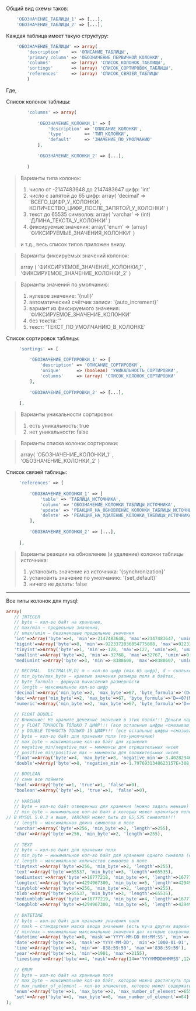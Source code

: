 Общий вид схемы таков:
```php
    'ОБОЗНАЧЕНИЕ_ТАБЛИЦЫ_1' => [...],
    'ОБОЗНАЧЕНИЕ_ТАБЛИЦЫ_2' => [...],
```

Каждая таблица имеет такую структуру:
```php
    'ОБОЗНАЧЕНИЕ_ТАБЛИЦЫ' => array(
        'description'    => 'ОПИСАНИЕ_ТАБЛИЦЫ',
        'primary_column' => 'ОБОЗНАЧЕНИЕ_ПЕРВИЧНОЙ_КОЛОНКИ',
        'columns'        => (array) 'СПИСОК_КОЛОНОК_ТАБЛИЦЫ',
        'sortings'       => (array) 'СПИСОК_СОРТИРОВОК_ТАБЛИЦЫ',
        'references'     => (array) 'СПИСОК_СВЯЗЕЙ_ТАБЛИЦЫ'
        )
```

Где,

Список колонок таблицы:
```php
        'columns' => array(
        
            'ОБОЗНАЧЕНИЕ_КОЛОНКИ_1' => [
                'description' => 'ОПИСАНИЕ_КОЛОНКИ',
                'type'        => 'ТИП_КОЛОНКИ',
                'default'     => 'ЗНАЧЕНИЕ_ПО_УМОЛЧАНИЮ'
            ],
            
            'ОБОЗНАЧЕНИЕ_КОЛОНКИ_2' => [...],
            
        )
```

> Варианты типа колонок:
>
> 1. число от -2147483648 до 2147483647 цифр: 'int'
> 2. число с запятой до 65 цифр: array( 'decimal' => 'ВСЕГО_ЦИФР_У_КОЛОНКИ , КОЛИЧЕСТВО_ЦИФР_ПОСЛЕ_ЗАПЯТОЙ_У_КОЛОНКИ' )
> 3. текст до 65535 символов: array( 'varchar' => (int) 'ДЛИНА_ТЕКСТА_У_КОЛОНКИ' )
> 4. фиксируемые значения: array( 'enum' => (array) 'ФИКСИРУЕМЫЕ_ЗНАЧЕНИЯ_КОЛОНКИ' )
> 
> и т.д., весь список типов приложен внизу.

> Варианты фиксируемых значений колонок: 
>
> array ( 'ФИКСИРУЕМОЕ_ЗНАЧЕНИЕ_КОЛОНКИ_1' , 'ФИКСИРУЕМОЕ_ЗНАЧЕНИЕ_КОЛОНКИ_2' )

> Варианты значений по умолчанию: 
>
> 1. нулевое значение: '{null}'
> 2. автоматический счётчик записи: '{auto_increment}'
> 3. вариант из фиксируемого значения: 'ФИКСИРУЕМОЕ_ЗНАЧЕНИЕ_КОЛОНКИ'
> 4. без текста: ''
> 5. текст: 'ТЕКСТ_ПО_УМОЛЧАНИЮ_В_КОЛОНКЕ'

Список сортировок таблицы:
```php
     'sortings' => [
     
         'ОБОЗНАЧЕНИЕ_СОРТИРОВКИ_1' => [
             'description' => 'ОПИСАНИЕ_СОРТИРОВКИ',
             'unique'      => (boolean) 'УНИКАЛЬНОСТЬ_СОРТИРОВКИ',
             'columns'     => (array) 'СПИСОК_КОЛОНОК_СОРТИРОВКИ'
         ],
         
         'ОБОЗНАЧЕНИЕ_СОРТИРОВКИ_2' => [...],
         
     ],
```

> Варианты уникальности сортировки: 
>
> 1. есть уникальность: true
> 2. нет уникальности: false

> Варианты списка колонок сортировки: 
>
> array( 'ОБОЗНАЧЕНИЕ_КОЛОНКИ_1' , 'ОБОЗНАЧЕНИЕ_КОЛОНКИ_2' )


Список связей таблицы:
```php
     'references' => [
     
         'ОБОЗНАЧЕНИЕ_КОЛОНКИ_1' => [
             'table' => 'ТАБЛИЦА_ИСТОЧНИКА',
             'column' => 'ОБОЗНАЧЕНИЕ_КОЛОНКИ_ТАБЛИЦЫ_ИСТОЧНИКА',
             'update' => 'РЕАКЦИЯ_НА_ОБНОВЛЕНИЕ_КОЛОНКИ_ТАБЛИЦЫ_ИСТОЧНИКА',
             'delete' => 'РЕАКЦИЯ_НА_УДАЛЕНИЕ_КОЛОНКИ_ТАБЛИЦЫ_ИСТОЧНИКА'
         ],
         
         'ОБОЗНАЧЕНИЕ_КОЛОНКИ_2' => [...],
         
     ],
```

> Варианты реакции на обновление (и удаление) колонки таблицы источника: 
>
> 1. установить значение из источника: '{synchronization}'
> 2. установить значение по умолчанию: '{set_default}'
> 3. ничего не делать: false

<hr>

Все типы колонок для mysql:
```php
array(
   // INTEGER 
   // byte — кол-во байт на хранение, 
   // max/min — предельные значения, 
   // umax/umin — беззнаковые предельные значения
   'int'=>Array('byte'=>4, 'min'=>-2147483648, 'max'=>2147483647, 'umin'=>0, 'umax'=>4294967295),
   'bigint'=>Array('byte'=>8, 'min'=>-9223372036854775808, 'max'=>9223372036854775807, 'umin'=>0, 'umax'=>18446744073709551615),
   'tinyint'=>Array('byte'=>1, 'min'=>-128, 'max'=>127, 'umin'=>0, 'umax'=>255),
   'smallint'=>Array('byte'=>2, 'min'=>-32768, 'max'=>32767, 'umin'=>0, 'umax'=>65535),
   'mediumint'=>Array('byte'=>3, 'min'=>-8388608, 'max'=>8388607, 'umin'=>0, 'umax'=>16777215),

   // DECIMAL   DECIMAL(M,D) m — кол-во цифр (max 65 цифр), d — сколько из них могут быть после запятой
   // min_byte/max_byte — краевые значения размера поля в байтах,
   // byte_formula — формула вычисления размерности
   // length — максимальное кол-во цифр 
   'decimal'=>Array('min_byte'=>2, 'max_byte'=>67, 'byte_formula'=>'(D==0?(M+1):(M+2)', 'length'=>65),
   'dec'=>Array('min_byte'=>2, 'max_byte'=>67, 'byte_formula'=>'D==0?(M+1):(M+2)', 'length'=>65),
   'numeric'=>Array('min_byte'=>2, 'max_byte'=>67, 'byte_formula'=>'D==0?(M+1):(M+2)', 'length'=>65),
   
   // FLOAT DOUBLE  
   // Внимание! Не храните денежные значения в этих полях!!! Деньги надо хранить — в DECIMAL
   // у FLOAT ТОЧНОСТЬ ТОЛЬКО 7 ЦИФР!!! (все остальные цифры «смазываются»)
   // у DOUBLE ТОЧНОСТЬ ТОЛЬКО 15 ЦИФР!!! (все остальные цифры «смазываются»)
   // byte — кол-во байт для хранения поля (по-умолчанию)
   // max_byte — максимальное кол-во байт для хранения
   // negative_min/negative_max — минмаксы для отрицательных чисел 
   // positive_min/positive_max — минмаксы для положительных чисел
   'float'=>Array('byte'=>4, 'max_byte'=>8, 'negative_min'=>-3.402823466E+38, 'negative_max'=>-1.175494351E-38, 'positive_min'=>1.175494351E-38, 'positive_max'=>3.402823466E+38),
   'double'=>Array('byte'=>8, 'negative_min'=>-1.7976931348623157E+308, 'negative_max'=>-2.2250738585072014E-308, 'positive_min'=>2.2250738585072014E-308, 'positive_max'=>1.7976931348623157E+308),

   // BOOLEAN
   // сами все поймете
   'bool'=>Array('byte'=>1, 'true'=>1, 'false'=>0),
   'boolean'=>Array('byte'=>1, 'true'=>1, 'false'=>0),
   
   // VARCHAR
   // byte — кол-во байт отведенных для хранения (можно задать меньше)
   // min_byte — минимальное кол-во байт в которых может храниться поле (если длина равна 1)
// В MYSQL 5.0.3 и выше, VARCHAR может быть до 65,535 символов!!!
   // length — максимальная длина символов в поле
   'varchar'=>Array('byte'=>256, 'min_byte'=>2, 'length'=>255),
   'char'=>Array('byte'=>256, 'min_byte'=>2, 'length'=>255),
       
   // TEXT
   // byte — кол-во байт для хранения поля
   // min_byte — минимальное кол-во байт для хранения одного символа (если длина поля равна 1)
   // length — максимальное количество символов в поле
   'tinytext'=>Array('byte'=>256, 'min_byte'=>2, 'length'=>255),
   'text'=>Array('byte'=>65537, 'min_byte'=>3, 'length'=>65535),
   'mediumtext'=>Array('byte'=>16777218, 'min_byte'=>4, 'length'=>16777215),
   'longtext'=>Array('byte'=>4294967300, 'min_byte'=>5, 'length'=>4294967296),
   'tinyblob'=>Array('byte'=>256, 'min_byte'=>2, 'length'=>255),
   'blob'=>Array('byte'=>65537, 'min_byte'=>3, 'length'=>65535),
   'mediumblob'=>Array('byte'=>16777219, 'min_byte'=>4, 'length'=>16777215),
   'longblob'=>Array('byte'=>4294967300, 'min_byte'=>5, 'length'=>4294967296),
   
   // DATETIME
   // byte — кол-во байт для хранения значения поля
   // mask — стандартная маска ввода значения (есть куча других вариантов, о них читайте в мануале)
   // min/max — минимальные максимальные значения дат которые сохраняют поля
   'datetime'=>Array('byte'=>8, 'mask'=>'YYYY-MM-DD HH:MM:SS', 'min'=>'1000-01-01 00:00:00', 'max'=>'9999-12-31 23:59:59'),
   'date'=>Array('byte'=>3, 'mask'=>'YYYY-MM-DD', 'min'=>'1000-01-01', 'max'=>'9999-12-31'),
   'time'=>Array('byte'=>3, 'min'=>'-838:59:59', 'max'=>'838:59:59'),
   'year'=>Array('byte'=>1, 'min'=>1901, 'max'=>2155),
   'timestamp'=>Array('byte'=>4, 'mask'=>Array(14=>'YYYYMMDDHHMMSS',12=>'YYMMDDHHMMSS',10=>'YYMMDDHHMM',8=>'YYYYMMDD',6=>'YYMMDD',4=>'YYMM',2=>'YY'), 'min'=>1970, 'max'=>2036 ),
   
   // ENUM 
   // byte — кол-во байт на хранение поля
   // max_byte — максимальное кол-во байт, которое можно достигнуть при максимальном кол-ве элементов 
   // max_number_of_element — кол-во элементов, которое может содержать поле
   'enum'=>Array('byte'=>1, 'max_byte'=>2, 'max_number_of_element'=>65535),
   'set'=>Array('byte'=>1, 'max_byte'=>8, 'max_number_of_element'=>64)
);
```

